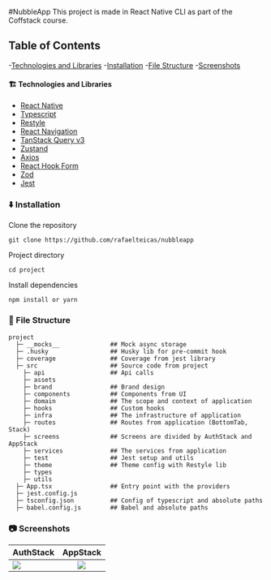 #NubbleApp
This project is made in React Native CLI as part of the Coffstack course.

## Table of Contents
-[Technologies and Libraries](#🏗️-technologies-and-libraries)
-[Installation](#⬇️-installation)
-[File Structure](#📁-file-structure)
-[Screenshots](#📷-screenshots)



#### 🏗️  Technologies and Libraries
- [React Native](https://reactnative.dev/)
- [Typescript](https://www.typescriptlang.org/)
- [Restyle](https://shopify.github.io/restyle/)
- [React Navigation](https://reactnavigation.org/)
- [TanStack Query v3](https://tanstack.com/query/v3/)
- [Zustand](https://zustand-demo.pmnd.rs/)
- [Axios](https://axios-http.com/)
- [React Hook Form](https://react-hook-form.com/)
- [Zod](https://zod.dev/)
- [Jest](https://jestjs.io)

### ⬇️ Installation
Clone the repository
```
git clone https://github.com/rafaelteicas/nubbleapp
```
Project directory
```
cd project
```
Install dependencies 
```
npm install or yarn
```


### 📁 File Structure
``````
project
  ├─ __mocks__              ## Mock async storage
  ├─ .husky                 ## Husky lib for pre-commit hook
  ├─ coverage               ## Coverage from jest library
  ├─ src                    ## Source code from project
    ├─ api                  ## Api calls
    ├─ assets               
    ├─ brand                ## Brand design
    ├─ components           ## Components from UI
    ├─ domain               ## The scope and context of application
    ├─ hooks                ## Custom hooks
    ├─ infra                ## The infrastructure of application
    ├─ routes               ## Routes from application (BottomTab, Stack)
    ├─ screens              ## Screens are divided by AuthStack and AppStack
    ├─ services             ## The services from application
    ├─ test                 ## Jest setup and utils
    ├─ theme                ## Theme config with Restyle lib
    ├─ types                
    ├─ utils        
  ├─ App.tsx                ## Entry point with the providers
  ├─ jest.config.js
  ├─ tsconfig.json          ## Config of typescript and absolute paths
  ├─ babel.config.js        ## Babel and absolute paths

``````

### 📷 Screenshots
| AuthStack   |      AppStack      |  
|----------|:-------------:|
|<img src="https://i.ibb.co/qxr0JQV/sec.png">|<img src="https://i.ibb.co/FV9tpzk/first.png">|